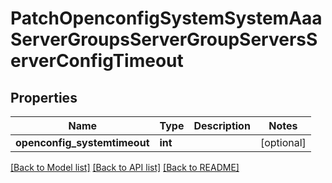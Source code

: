 # PatchOpenconfigSystemSystemAaaServerGroupsServerGroupServersServerConfigTimeout

## Properties
Name | Type | Description | Notes
------------ | ------------- | ------------- | -------------
**openconfig_systemtimeout** | **int** |  | [optional] 

[[Back to Model list]](../README.md#documentation-for-models) [[Back to API list]](../README.md#documentation-for-api-endpoints) [[Back to README]](../README.md)


